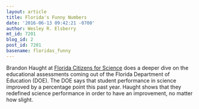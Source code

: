 ```yaml
---
layout: article
title: Florida's Funny Numbers
date: '2016-06-13 09:42:21 -0700'
author: Wesley R. Elsberry
mt_id: 7201
blog_id: 2
post_id: 7201
basename: floridas_funny
---
```

Brandon Haught at [Florida Citizens for Science](http://www.flascience.org/wp/?p=2469) does a deeper dive on the educational assessments coming out of the Florida Department of Education (DOE). The DOE says that student performance in science improved by a percentage point this past year. Haught shows that they redefined science performance in order to have an improvement, no matter how slight.
